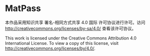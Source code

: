 MatPass
=======
本作品采用知识共享 署名-相同方式共享 4.0 国际 许可协议进行许可。访问 http://creativecommons.org/licenses/by-sa/4.0/ 查看该许可协议。

This work is licensed under the Creative Commons Attribution 4.0 International License. To view a copy of this license, visit http://creativecommons.org/licenses/by/4.0/.


